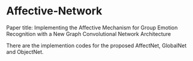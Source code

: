 # Affective-Network


Paper title: Implementing the Affective Mechanism for Group Emotion Recognition with a New Graph Convolutional Network Architecture


There are the implemention codes for the proposed AffectNet, GlobalNet and ObjectNet.
